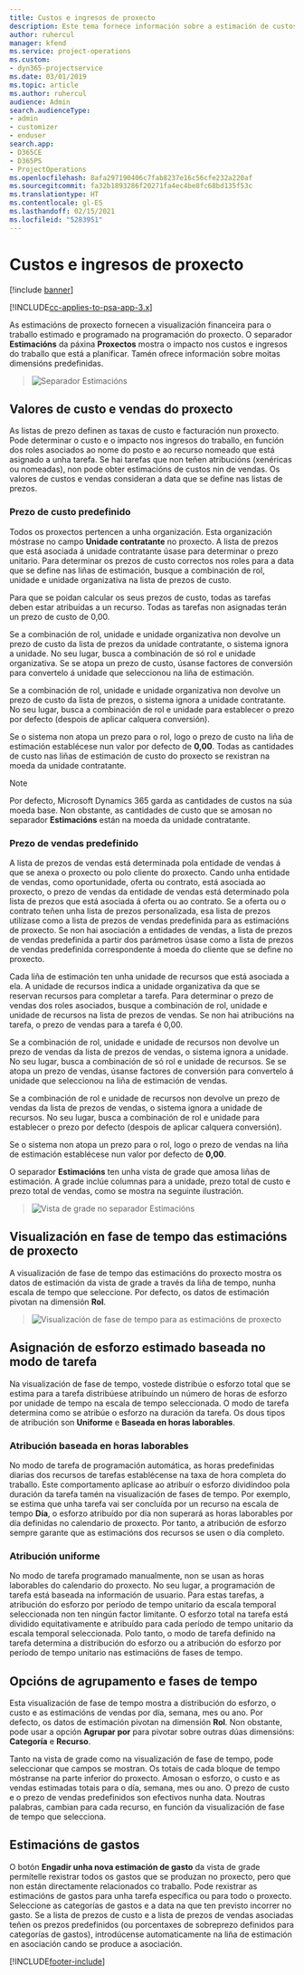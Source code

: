 ```yaml
---
title: Custos e ingresos de proxecto
description: Este tema fornece información sobre a estimación de custos e ingresos dos proxectos.
author: ruhercul
manager: kfend
ms.service: project-operations
ms.custom:
- dyn365-projectservice
ms.date: 03/01/2019
ms.topic: article
ms.author: ruhercul
audience: Admin
search.audienceType:
- admin
- customizer
- enduser
search.app:
- D365CE
- D365PS
- ProjectOperations
ms.openlocfilehash: 8afa297190406c7fab8237e16c56cfe232a220af
ms.sourcegitcommit: fa32b1893286f20271fa4ec4be8fc68bd135f53c
ms.translationtype: HT
ms.contentlocale: gl-ES
ms.lasthandoff: 02/15/2021
ms.locfileid: "5283951"
---
```

# <a name="project-costs-and-revenue"></a>Custos e ingresos de proxecto

[!include [banner](../includes/psa-now-project-operations.md)]

[!INCLUDE[cc-applies-to-psa-app-3.x](../includes/cc-applies-to-psa-app-3x.md)]

As estimacións de proxecto fornecen a visualización financeira para o traballo estimado e programado na programación do proxecto. O separador **Estimacións** da páxina **Proxectos** mostra o impacto nos custos e ingresos do traballo que está a planificar. Tamén ofrece información sobre moitas dimensións predefinidas. 

> ![Separador Estimacións](media/project-5.png)

## <a name="cost-and-sales-values-of-the-project"></a>Valores de custo e vendas do proxecto

As listas de prezo definen as taxas de custo e facturación nun proxecto. Pode determinar o custo e o impacto nos ingresos do traballo, en función dos roles asociados ao nome do posto e ao recurso nomeado que está asignado a unha tarefa. Se hai tarefas que non teñen atribucións (xenéricas ou nomeadas), non pode obter estimacións de custos nin de vendas. Os valores de custos e vendas consideran a data que se define nas listas de prezos.

### <a name="default-cost-price"></a>Prezo de custo predefinido  

Todos os proxectos pertencen a unha organización. Esta organización móstrase no campo **Unidade contratante** no proxecto. A lista de prezos que está asociada á unidade contratante úsase para determinar o prezo unitario. Para determinar os prezos de custo correctos nos roles para a data que se define nas liñas de estimación, busque a combinación de rol, unidade e unidade organizativa na lista de prezos de custo. 

Para que se poidan calcular os seus prezos de custo, todas as tarefas deben estar atribuídas a un recurso. Todas as tarefas non asignadas terán un prezo de custo de 0,00.

Se a combinación de rol, unidade e unidade organizativa non devolve un prezo de custo da lista de prezos da unidade contratante, o sistema ignora a unidade. No seu lugar, busca a combinación de só rol e unidade organizativa. Se se atopa un prezo de custo, úsanse factores de conversión para convertelo á unidade que seleccionou na liña de estimación.

Se a combinación de rol, unidade e unidade organizativa non devolve un prezo de custo da lista de prezos, o sistema ignora a unidade contratante. No seu lugar, busca a combinación de rol e unidade para establecer o prezo por defecto (despois de aplicar calquera conversión).

Se o sistema non atopa un prezo para o rol, logo o prezo de custo na liña de estimación establécese nun valor por defecto de **0,00**. Todas as cantidades de custo nas liñas de estimación de custo do proxecto se rexistran na moeda da unidade contratante.

> [!NOTE]
> Por defecto, Microsoft Dynamics 365 garda as cantidades de custos na súa moeda base. Non obstante, as cantidades de custo que se amosan no separador **Estimacións** están na moeda da unidade contratante.  

### <a name="default-sales-price"></a>Prezo de vendas predefinido 

A lista de prezos de vendas está determinada pola entidade de vendas á que se anexa o proxecto ou polo cliente do proxecto. Cando unha entidade de vendas, como oportunidade, oferta ou contrato, está asociada ao proxecto, o prezo de vendas da entidade de vendas está determinado pola lista de prezos que está asociada á oferta ou ao contrato. Se a oferta ou o contrato teñen unha lista de prezos personalizada, esa lista de prezos utilízase como a lista de prezos de vendas predefinida para as estimacións de proxecto. Se non hai asociación a entidades de vendas, a lista de prezos de vendas predefinida a partir dos parámetros úsase como a lista de prezos de vendas predefinida correspondente á moeda do cliente que se define no proxecto.

Cada liña de estimación ten unha unidade de recursos que está asociada a ela. A unidade de recursos indica a unidade organizativa da que se reservan recursos para completar a tarefa. Para determinar o prezo de vendas dos roles asociados, busque a combinación de rol, unidade e unidade de recursos na lista de prezos de vendas. Se non hai atribucións na tarefa, o prezo de vendas para a tarefa é 0,00.

Se a combinación de rol, unidade e unidade de recursos non devolve un prezo de vendas da lista de prezos de vendas, o sistema ignora a unidade. No seu lugar, busca a combinación de só rol e unidade de recursos. Se se atopa un prezo de vendas, úsanse factores de conversión para convertelo á unidade que seleccionou na liña de estimación de vendas. 

Se a combinación de rol e unidade de recursos non devolve un prezo de vendas da lista de prezos de vendas, o sistema ignora a unidade de recursos. No seu lugar, busca a combinación de rol e unidade para establecer o prezo por defecto (despois de aplicar calquera conversión).

Se o sistema non atopa un prezo para o rol, logo o prezo de vendas na liña de estimación establécese nun valor por defecto de **0,00**.

O separador **Estimacións** ten unha vista de grade que amosa liñas de estimación. A grade inclúe columnas para a unidade, prezo total de custo e prezo total de vendas, como se mostra na seguinte ilustración. 

> ![Vista de grade no separador Estimacións](media/project-6.png)

## <a name="time-phased-view-of-project-estimates"></a>Visualización en fase de tempo das estimacións de proxecto

A visualización de fase de tempo das estimacións do proxecto mostra os datos de estimación da vista de grade a través da liña de tempo, nunha escala de tempo que seleccione. Por defecto, os datos de estimación pivotan na dimensión **Rol**.

> ![Visualización de fase de tempo para as estimacións de proxecto](media/project-7.png)

## <a name="allocating-estimated-effort-based-on-the-task-mode"></a>Asignación de esforzo estimado baseada no modo de tarefa

Na visualización de fase de tempo, vostede distribúe o esforzo total que se estima para a tarefa distribúese atribuíndo un número de horas de esforzo por unidade de tempo na escala de tempo seleccionada. O modo de tarefa determina como se atribúe o esforzo na duración da tarefa. Os dous tipos de atribución son **Uniforme** e **Baseada en horas laborables**.

### <a name="work-hours-based-allocation"></a>Atribución baseada en horas laborables
 
No modo de tarefa de programación automática, as horas predefinidas diarias dos recursos de tarefas establécense na taxa de hora completa do traballo. Este comportamento aplícase ao atribuír o esforzo dividíndoo pola duración da tarefa tamén na visualización de fases de tempo. Por exemplo, se estima que unha tarefa vai ser concluída por un recurso na escala de tempo **Día**, o esforzo atribuído por día non superará as horas laborables por día definidas no calendario de proxecto. Por tanto, a atribución de esforzo sempre garante que as estimacións dos recursos se usen o día completo.

### <a name="even-allocation"></a>Atribución uniforme

No modo de tarefa programado manualmente, non se usan as horas laborables do calendario do proxecto. No seu lugar, a programación de tarefa está baseada na información de usuario. Para estas tarefas, a atribución do esforzo por período de tempo unitario da escala temporal seleccionada non ten ningún factor limitante. O esforzo total na tarefa está dividido equitativamente e atribuído para cada período de tempo unitario da escala temporal seleccionada. Polo tanto, o modo de tarefa definido na tarefa determina a distribución do esforzo ou a atribución do esforzo por período de tempo unitario nas estimacións de fases de tempo.

## <a name="grouping-and-time-phasing-options"></a>Opcións de agrupamento e fases de tempo

Esta visualización de fase de tempo mostra a distribución do esforzo, o custo e as estimacións de vendas por día, semana, mes ou ano. Por defecto, os datos de estimación pivotan na dimensión **Rol**. Non obstante, pode usar a opción **Agrupar por** para pivotar sobre outras dúas dimensións: **Categoría** e **Recurso**.

Tanto na vista de grade como na visualización de fase de tempo, pode seleccionar que campos se mostran. Os totais de cada bloque de tempo móstranse na parte inferior do proxecto. Amosan o esforzo, o custo e as vendas estimadas totais para o día, semana, mes ou ano. O prezo de custo e o prezo de vendas predefinidos son efectivos nunha data. Noutras palabras, cambian para cada recurso, en función da visualización de fase de tempo que selecciona.

## <a name="expense-estimates"></a>Estimacións de gastos

O botón **Engadir unha nova estimación de gasto** da vista de grade permítelle rexistrar todos os gastos que se produzan no proxecto, pero que non están directamente relacionados co traballo. Pode rexistrar as estimacións de gastos para unha tarefa específica ou para todo o proxecto. Seleccione as categorías de gastos e a data na que ten previsto incorrer no gasto. Se a lista de prezos de custo e a lista de prezos de vendas asociadas teñen os prezos predefinidos (ou porcentaxes de sobreprezo definidos para categorías de gastos), introdúcense automaticamente na liña de estimación en asociación cando se produce a asociación.


[!INCLUDE[footer-include](../includes/footer-banner.md)]